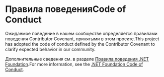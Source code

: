 # <a name="code-of-conduct"></a><span data-ttu-id="56009-101">Правила поведения</span><span class="sxs-lookup"><span data-stu-id="56009-101">Code of Conduct</span></span>

<span data-ttu-id="56009-102">Ожидаемое поведение в нашем сообществе определяется правилами поведения Contributor Covenant, принятыми в этом проекте.</span><span class="sxs-lookup"><span data-stu-id="56009-102">This project has adopted the code of conduct defined by the Contributor Covenant to clarify expected behavior in our community.</span></span>

<span data-ttu-id="56009-103">Дополнительные сведения см. в разделе [Правила поведения .NET Foundation](https://dotnetfoundation.org/code-of-conduct).</span><span class="sxs-lookup"><span data-stu-id="56009-103">For more information, see the [.NET Foundation Code of Conduct](https://dotnetfoundation.org/code-of-conduct).</span></span>
